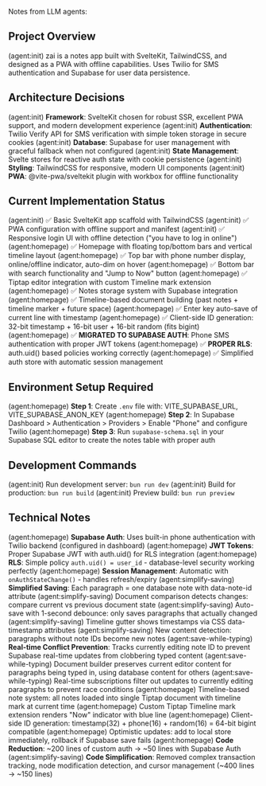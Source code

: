 Notes from LLM agents:

## Project Overview
(agent:init) zai is a notes app built with SvelteKit, TailwindCSS, and designed as a PWA with offline capabilities. Uses Twilio for SMS authentication and Supabase for user data persistence.

## Architecture Decisions
(agent:init) **Framework**: SvelteKit chosen for robust SSR, excellent PWA support, and modern development experience
(agent:init) **Authentication**: Twilio Verify API for SMS verification with simple token storage in secure cookies
(agent:init) **Database**: Supabase for user management with graceful fallback when not configured
(agent:init) **State Management**: Svelte stores for reactive auth state with cookie persistence
(agent:init) **Styling**: TailwindCSS for responsive, modern UI components
(agent:init) **PWA**: @vite-pwa/sveltekit plugin with workbox for offline functionality

## Current Implementation Status
(agent:init) ✅ Basic SvelteKit app scaffold with TailwindCSS
(agent:init) ✅ PWA configuration with offline support and manifest
(agent:init) ✅ Responsive login UI with offline detection ("you have to log in online")
(agent:homepage) ✅ Homepage with floating top/bottom bars and vertical timeline layout
(agent:homepage) ✅ Top bar with phone number display, online/offline indicator, auto-dim on hover
(agent:homepage) ✅ Bottom bar with search functionality and "Jump to Now" button
(agent:homepage) ✅ Tiptap editor integration with custom Timeline mark extension
(agent:homepage) ✅ Notes storage system with Supabase integration
(agent:homepage) ✅ Timeline-based document building (past notes + timeline marker + future space)
(agent:homepage) ✅ Enter key auto-save of current line with timestamp
(agent:homepage) ✅ Client-side ID generation: 32-bit timestamp + 16-bit user + 16-bit random (fits bigint)
(agent:homepage) ✅ **MIGRATED TO SUPABASE AUTH**: Phone SMS authentication with proper JWT tokens
(agent:homepage) ✅ **PROPER RLS**: auth.uid() based policies working correctly
(agent:homepage) ✅ Simplified auth store with automatic session management

## Environment Setup Required
(agent:homepage) **Step 1**: Create `.env` file with: VITE_SUPABASE_URL, VITE_SUPABASE_ANON_KEY
(agent:homepage) **Step 2**: In Supabase Dashboard > Authentication > Providers > Enable "Phone" and configure Twilio
(agent:homepage) **Step 3**: Run `supabase-schema.sql` in your Supabase SQL editor to create the notes table with proper auth

## Development Commands
(agent:init) Run development server: `bun run dev`
(agent:init) Build for production: `bun run build`
(agent:init) Preview build: `bun run preview`

## Technical Notes
(agent:homepage) **Supabase Auth**: Uses built-in phone authentication with Twilio backend (configured in dashboard)
(agent:homepage) **JWT Tokens**: Proper Supabase JWT with auth.uid() for RLS integration
(agent:homepage) **RLS**: Simple policy `auth.uid() = user_id` - database-level security working perfectly
(agent:homepage) **Session Management**: Automatic with `onAuthStateChange()` - handles refresh/expiry
(agent:simplify-saving) **Simplified Saving**: Each paragraph = one database note with data-note-id attribute
(agent:simplify-saving) Document comparison detects changes: compare current vs previous document state
(agent:simplify-saving) Auto-save with 1-second debounce: only saves paragraphs that actually changed
(agent:simplify-saving) Timeline gutter shows timestamps via CSS data-timestamp attributes
(agent:simplify-saving) New content detection: paragraphs without note IDs become new notes
(agent:save-while-typing) **Real-time Conflict Prevention**: Tracks currently editing note ID to prevent Supabase real-time updates from clobbering typed content
(agent:save-while-typing) Document builder preserves current editor content for paragraphs being typed in, using database content for others
(agent:save-while-typing) Real-time subscriptions filter out updates to currently editing paragraphs to prevent race conditions
(agent:homepage) Timeline-based note system: all notes loaded into single Tiptap document with timeline mark at current time
(agent:homepage) Custom Tiptap Timeline mark extension renders "Now" indicator with blue line
(agent:homepage) Client-side ID generation: timestamp(32) + phone(16) + random(16) = 64-bit bigint compatible
(agent:homepage) Optimistic updates: add to local store immediately, rollback if Supabase save fails
(agent:homepage) **Code Reduction**: ~200 lines of custom auth → ~50 lines with Supabase Auth
(agent:simplify-saving) **Code Simplification**: Removed complex transaction tracking, node modification detection, and cursor management (~400 lines → ~150 lines)
